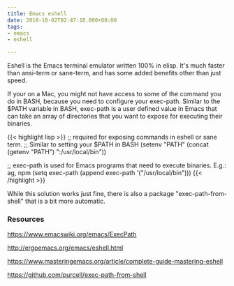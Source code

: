 ```yaml
---
title: Emacs eshell
date: 2018-10-02T02:47:10.000+00:00
tags:
- emacs
- eshell

---
```


Eshell is the Emacs terminal emulator written 100% in elisp. It's much faster than ansi-term or sane-term, and has some added benefits other than just speed.

If your on a Mac, you might not have access to some of the command you do in BASH, because you need to configure
your exec-path. Similar to the $PATH variable in BASH, exec-path is a user defined value in Emacs that can take
an array of directories that you want to expose for executing their binaries.

{{< highlight lisp >}}
;; required for exposing commands in eshell or sane term.
;; Similar to setting your $PATH in BASH
(setenv "PATH" (concat (getenv "PATH") ":/usr/local/bin"))

;; exec-path is used for Emacs programs that need to execute binaries. E.g.: ag, npm
(setq exec-path (append exec-path '("/usr/local/bin")))
{{< /highlight >}}

While this solution works just fine, there is also a package "exec-path-from-shell"
that is a bit more automatic.

### Resources

https://www.emacswiki.org/emacs/ExecPath

http://ergoemacs.org/emacs/eshell.html

https://www.masteringemacs.org/article/complete-guide-mastering-eshell

https://github.com/purcell/exec-path-from-shell